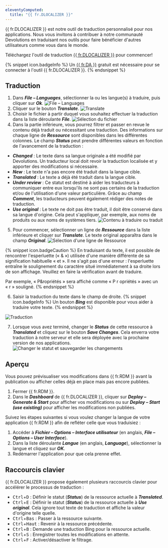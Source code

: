 ```yaml
---
eleventyComputed:
  title: "{{ fr.DLOCALIZER }}"
---
```

{{ fr.DLOCALIZER }} est notre outil de traduction personnalisé pour nos applications. Nous vous invitons à contribuer à notre communauté Devolutions en traduisant nos outils pour faire bénéficier d'autres utilisateurs comme vous dans le monde.

Téléchargez l'outil de traduction [{{ fr.DLOCALIZER }}](https://devolutions.net/fr/localizer) pour commencer!

{% snippet icon.badgeInfo %}
Un [{{ fr.DA }}](/fr/cloud/devolutions-account/create-devolutions-account/) gratuit est nécessaire pour se connecter à l'outil {{ fr.DLOCALIZER }}.
{% endsnippet %}

## Traduction

1. Dans ***File – Languages***, sélectionner la ou les langue(s) à traduire, puis cliquer sur ***Ok***.
![File – Languages](https://cdnweb.devolutions.net/docs/fr/rdm/windows/RDMWin2062.png)
1. Cliquer sur le bouton ***Translate***.
![Translate](https://cdnweb.devolutions.net/docs/fr/rdm/windows/RDMWin2063.png)
1. Choisir le fichier à partir duquel vous souhaitez effectuer la traduction dans la liste déroulante ***File***.
![Sélection du fichier](https://cdnweb.devolutions.net/docs/fr/rdm/windows/RDMWin2064.png)
1. Dans la partie inférieure, vous pourrez filtrer et passer en revue le contenu déjà traduit ou nécessitant une traduction. Des informations sur chaque ligne de ***Ressource*** sont disponibles dans les différentes colonnes. Le champ ***Status*** peut prendre différentes valeurs en fonction de l'avancement de la traduction :

* ***Changed*** : Le texte dans sa langue originale a été modifié par Devolutions. Un traducteur local doit revoir la traduction localisée et y apporter des modifications si nécessaire.
* ***New*** : Le texte n'a pas encore été traduit dans la langue cible.
* ***Translated*** : Le texte a déjà été traduit dans la langue cible.
* ***Under review*** : Ce statut est destiné à aider les traducteurs à communiquer entre eux lorsqu'ils ne sont pas certains de la traduction et/ou de l'utilisation d'une valeur particulière. Grâce au champ ***Comment***, les traducteurs peuvent également rédiger des notes de traduction.
* ***Use original*** : Le texte ne doit pas être traduit, il doit être conservé dans sa langue d'origine. Cela peut s'appliquer, par exemple, aux noms de produits ou aux noms de systèmes tiers.
![Contenu à traduire ou traduit](https://cdnweb.devolutions.net/docs/fr/rdm/windows/RDMWin2065.png)

5. Pour commencer, sélectionner un ligne de ***Ressource*** dans la liste inférieure et cliquer sur ***Translate***. Le texte original apparaîtra dans le champ ***Original***.
![Sélection d'une ligne de Ressource](https://cdnweb.devolutions.net/docs/fr/rdm/windows/RDMWin2066.png)

{% snippet icon.badgeCaution %}
En traduisant du texte, il est possible de rencontrer l'esperluette (« & ») utilisée d'une manière différente de sa signification habituelle « et ». Il ne s'agit pas d'une erreur : l'esperluette entraîne le soulignement du caractère situé immédiatement à sa droite lors de son affichage. Veuillez en faire la vérification avant de traduire.

Par exemple, « P&ropriétés » sera affiché comme « P r opriétés » avec un « r » souligné.
{% endsnippet %}


6. Saisir la traduction du texte dans le champ de droite.
{% snippet icon.badgeInfo %}
Un bouton ***Bing*** est disponible pour vous aider à traduire votre texte.
{% endsnippet %}

![Traduction](https://cdnweb.devolutions.net/docs/fr/rdm/windows/RDMWin2067.png)

7. Lorsque vous avez terminé, changer le ***Status*** de cette ressource à ***Translated*** et cliquez sur le bouton ***Save Changes***. Cela enverra votre traduction à notre serveur et elle sera déployée avec la prochaine version de nos applications.
![Changer le statut et sauvegarder les changements](https://cdnweb.devolutions.net/docs/fr/rdm/windows/RDMWin2068.png)

## Aperçu

Vous pouvez prévisualiser vos modifications dans {{ fr.RDM }} avant la publication ou afficher celles déjà en place mais pas encore publiées.

1. Fermer {{ fr.RDM }}.
1. Dans le ***Dashboard*** de {{ fr.DLOCALIZER }}, cliquer sur ***Deploy – Generate & Start*** pour afficher vos modifications ou sur ***Deploy – Start (use existing)*** pour afficher les modifications non publiées.

Suivez les étapes suivantes si vous voulez changer la langue de votre application {{ fr.RDM }} afin de refléter celle que vous traduisiez :

1. Accéder à ***Fichier – Options – Interface utilisateur*** (en anglais, ***File – Options – User Interface***).
1. Dans la liste déroulante ***Langue*** (en anglais, ***Language***), sélectionner la langue et cliquez sur ***OK***.
1. Redémarrer l'application pour que cela prenne effet.

## Raccourcis clavier

{{ fr.DLOCALIZER }} propose également plusieurs raccourcis clavier pour accélérer le processus de traduction :

* <kbd>Ctrl</kbd>+<kbd>D</kbd> : Définir le statut (***Status***) de la ressource actuelle à ***Translated***.
* <kbd>Ctrl</kbd>+<kbd>E</kbd> : Définir le statut (***Status***) de la ressource actuelle à ***Use original***. Cela ignore tout texte de traduction et affiche la valeur d'origine telle quelle.
* <kbd>Ctrl</kbd>+<kbd>Bas</kbd> : Passer à la ressource suivante.
* <kbd>Ctrl</kbd>+<kbd>Haut</kbd> : Revenir à la ressource précédente.
* <kbd>Ctrl</kbd>+<kbd>B</kbd> : Demande une traduction Bing pour la ressource actuelle.
* <kbd>Ctrl</kbd>+<kbd>S</kbd> : Enregistrer toutes les modifications en attente.
* <kbd>Ctrl</kbd>+<kbd>F</kbd> : Activer/désactiver le filtrage.
